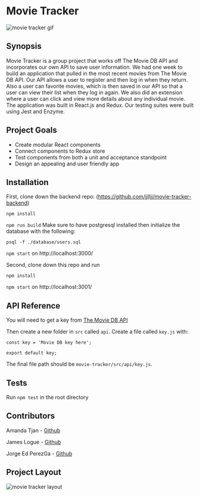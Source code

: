 # Movie Tracker

![movie tracker gif](./public/1.gif)

## Synopsis

Movie Tracker is a group project that works off The Movie DB API and incorporates our own API to save user information. We had one week to build an application that pulled in the most recent movies from The Movie DB API. Our API allows a user to register and then log in when they return. Also a user can favorite movies, which is then saved in our API so that a user can view their list when they log in again. We also did an extension where a user can click and view more details about any individual movie. The application was built in React.js and Redux. Our testing suites were built using Jest and Enzyme.

## Project Goals

* Create modular React components
* Connect components to Redux store
* Test components from both a unit and acceptance standpoint
* Design an appealing and user friendly app

## Installation

First, clone down the backend repo: (https://github.com/jjlljj/movie-tracker-backend)

`npm install`

`npm run build`
Make sure to have postgresql installed then initialize the database with the following:

`psql -f ./database/users.sql`

`npm start` on http://localhost:3000/

Second, clone down this repo and run

`npm install`

`npm start` on http://localhost:3001/

## API Reference

You will need to get a key from [The Movie DB API](https://www.themoviedb.org/documentation/api)

Then create a new folder in `src` called `api`.
Create a file called `key.js` with:
```
const key = 'Movie DB key here';

export default key;
```

The final file path should be `movie-tracker/src/api/key.js`.

## Tests

Run `npm test` in the root directory

## Contributors

Amanda Tjan - [Github](https://github.com/soytjan)

James Logue - [Github](https://github.com/jjlljj)

Jorge Ed PerezGa - [Github](https://github.com/JorgeEdPerezGa)


## Project Layout

![movie tracker layout](./public/MovieTrackerScreenshot.png)
